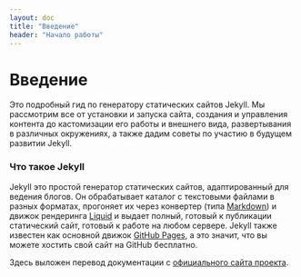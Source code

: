 ```yaml
---
layout: doc
title: "Введение"
header: "Начало работы"
---
```

# Введение
Это подробный гид по генератору статических сайтов Jekyll. Мы рассмотрим  все от установки и запуска сайта, создания и управления контента до кастомизации его работы и внешнего вида, развертывания в различных окружениях, а также дадим советы по участию в будущем развитии Jekyll.

### Что такое Jekyll

Jekyll это простой генератор статических сайтов, адаптированный для ведения блогов. Он обрабатывает каталог с текстовыми файлами в разных форматах, прогоняет их через конвертер (типа [Markdown](http://daringfireball.net/projects/markdown/)) и движок рендеринга [Liquid](https://github.com/Shopify/liquid/wiki) и выдает полный, готовый к публикации статический сайт, готовый к работе на любом сервере.  Jekyll также известен как основной движок [GitHub Pages](http://pages.github.com/), а это значит, что вы можете хостить свой сайт на GitHub бесплатно.

Здесь выложен перевод документации с [официального сайта проекта](http://jekyllrb.com/docs/home/).
